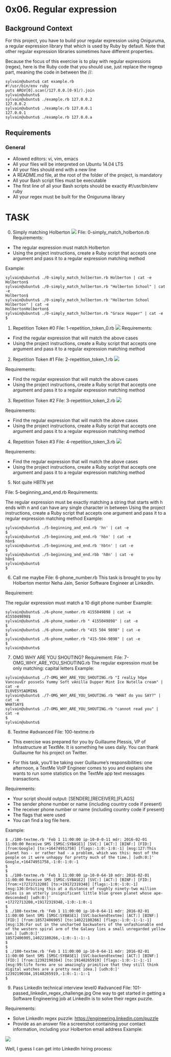 # 0x06. Regular expression

## Background Context

For this project, you have to build your regular expression using Oniguruma, a regular expression library that which is used by Ruby by default. Note that other regular expression libraries sometimes have different properties.

Because the focus of this exercise is to play with regular expressions (regex), here is the Ruby code that you should use, just replace the regexp part, meaning the code in between the //:
```
sylvain@ubuntu$ cat example.rb
#!/usr/bin/env ruby
puts ARGV[0].scan(/127.0.0.[0-9]/).join
sylvain@ubuntu$
sylvain@ubuntu$ ./example.rb 127.0.0.2
127.0.0.2
sylvain@ubuntu$ ./example.rb 127.0.0.1
127.0.0.1
sylvain@ubuntu$ ./example.rb 127.0.0.a
```


## Requirements

### General

- Allowed editors: vi, vim, emacs
- All your files will be interpreted on Ubuntu 14.04 LTS
- All your files should end with a new line
- A README.md file, at the root of the folder of the project, is mandatory
- All your Bash script files must be executable
- The first line of all your Bash scripts should be exactly #!/usr/bin/env ruby
- All your regex must be built for the Oniguruma library


# TASK

0. Simply matching Holberton
![](https://s3.amazonaws.com/intranet-projects-files/holbertonschool-sysadmin_devops/78/just-match-Holberton.png)
File: 0-simply_match_holberton.rb
Requirements:

- The regular expression must match Holberton
- Using the project instructions, create a Ruby script that accepts one argument and pass it to a regular expression matching method

Example:
```
sylvain@ubuntu$ ./0-simply_match_holberton.rb Holberton | cat -e
Holberton$
sylvain@ubuntu$ ./0-simply_match_holberton.rb "Holberton School" | cat -e
Holberton$
sylvain@ubuntu$ ./0-simply_match_holberton.rb "Holberton School Holberton" | cat -e
HolbertonHolberton$
sylvain@ubuntu$ ./0-simply_match_holberton.rb "Grace Hopper" | cat -e
$
```

1. Repetition Token #0
File: 1-repetition_token_0.rb
![](https://s3.amazonaws.com/intranet-projects-files/holbertonschool-sysadmin_devops/78/repetition-token-0.png)
Requirements:

- Find the regular expression that will match the above cases
- Using the project instructions, create a Ruby script that accepts one argument and pass it to a regular expression matching method



2. Repetition Token #1
File: 2-repetition_token_1.rb
![](https://s3.amazonaws.com/intranet-projects-files/holbertonschool-sysadmin_devops/78/repetition-token-1.png)

Requirements:

- Find the regular expression that will match the above cases
- Using the project instructions, create a Ruby script that accepts one argument and pass it to a regular expression matching method

3. Repetition Token #2
File: 3-repetition_token_2.rb
![](https://s3.amazonaws.com/intranet-projects-files/holbertonschool-sysadmin_devops/78/repetition-token-2.png)

Requirements:

- Find the regular expression that will match the above cases
- Using the project instructions, create a Ruby script that accepts one argument and pass it to a regular expression matching method

4. Repetition Token #3 
File: 4-repetition_token_3.rb
![](https://s3.amazonaws.com/intranet-projects-files/holbertonschool-sysadmin_devops/78/repetition-token-3.png)

Requirements:

- Find the regular expression that will match the above cases
- Using the project instructions, create a Ruby script that accepts one argument and pass it to a regular expression matching method

5. Not quite HBTN yet 

File: 5-beginning_and_end.rb
Requirements:

The regular expression must be exactly matching a string that starts with h ends with n and can have any single character in between
Using the project instructions, create a Ruby script that accepts one argument and pass it to a regular expression matching method
Example:
```
sylvain@ubuntu$ ./5-beginning_and_end.rb 'hn' | cat -e
$
sylvain@ubuntu$ ./5-beginning_and_end.rb 'hbn' | cat -e
hbn$
sylvain@ubuntu$ ./5-beginning_and_end.rb 'hbtn' | cat -e
$
sylvain@ubuntu$ ./5-beginning_and_end.rbb 'h8n' | cat -e
h8n$
sylvain@ubuntu$
$
```

6. Call me maybe
File: 6-phone_number.rb
This task is brought to you by Holberton mentor Neha Jain, Senior Software Engineer at LinkedIn.

Requirement:

The regular expression must match a 10 digit phone number
Example:
```
sylvain@ubuntu$ ./6-phone_number.rb 4155049898 | cat -e
4155049898$
sylvain@ubuntu$ ./6-phone_number.rb " 4155049898" | cat -e
$
sylvain@ubuntu$ ./6-phone_number.rb "415 504 9898" | cat -e
$
sylvain@ubuntu$ ./6-phone_number.rb "415-504-9898" | cat -e
$
sylvain@ubuntu$
```


7. OMG WHY ARE YOU SHOUTING? 
Requirement:
File: 7-OMG_WHY_ARE_YOU_SHOUTING.rb
The regular expression must be only matching: capital letters
Example:
```
sylvain@ubuntu$ ./7-OMG_WHY_ARE_YOU_SHOUTING.rb "I realLy hOpe VancouvEr posseSs Yummy Soft vAnilla Dupper Mint Ice Nutella cream" | cat -e
ILOVESYSADMIN$
sylvain@ubuntu$ ./7-OMG_WHY_ARE_YOU_SHOUTING.rb "WHAT do you SAY?" | cat -e
WHATSAY$
sylvain@ubuntu$ ./7-OMG_WHY_ARE_YOU_SHOUTING.rb "cannot read you" | cat -e
$
sylvain@ubuntu$
```

8. Textme #advanced
File: 100-textme.rb
- This exercise was prepared for you by Guillaume Plessis, VP of Infrastructure at TextMe. It is something he uses daily. You can thank Guillaume for his project on Twitter.

- For this task, you’ll be taking over Guillaume’s responsibilities: one afternoon, a TextMe VoIP Engineer comes to you and explains she wants to run some statistics on the TextMe app text messages transactions.

Requirements:

- Your script should output: [SENDER],[RECEIVER],[FLAGS]
- The sender phone number or name (including country code if present)
- The receiver phone number or name (including country code if present)
- The flags that were used
- You can find a log file here.

Example:
```
$ ./100-textme.rb 'Feb 1 11:00:00 ip-10-0-0-11 mdr: 2016-02-01 11:00:00 Receive SMS [SMSC:SYBASE1] [SVC:] [ACT:] [BINF:] [FID:] [from:Google] [to:+16474951758] [flags:-1:0:-1:0:-1] [msg:127:This planet has - or rather had - a problem, which was this: most of the people on it were unhappy for pretty much of the time.] [udh:0:]'
Google,+16474951758,-1:0:-1:0:-1
$
$
$ ./100-textme.rb 'Feb 1 11:00:00 ip-10-0-64-10 mdr: 2016-02-01 11:00:00 Receive SMS [SMSC:SYBASE2] [SVC:] [ACT:] [BINF:] [FID:] [from:+17272713208] [to:+19172319348] [flags:-1:0:-1:0:-1] [msg:136:Orbiting this at a distance of roughly ninety-two million miles is an utterly insignificant little blue green planet whose ape-descended] [udh:0:]'
+17272713208,+19172319348,-1:0:-1:0:-1
$
$ ./100-textme.rb 'Feb 1 11:00:00 ip-10-0-64-11 mdr: 2016-02-01 11:00:00 Sent SMS [SMSC:SYBASE1] [SVC:backendtextme] [ACT:] [BINF:] [FID:] [from:18572406905] [to:14022180266] [flags:-1:0:-1:-1:-1] [msg:136:Far out in the uncharted backwaters of the unfashionable end of the western spiral arm of the Galaxy lies a small unregarded yellow sun.] [udh:0:]'
18572406905,14022180266,-1:0:-1:-1:-1
$
$
$ ./100-textme.rb 'Feb 1 11:00:00 ip-10-0-64-11 mdr: 2016-02-01 11:00:00 Sent SMS [SMSC:SYBASE1] [SVC:backendtextme] [ACT:] [BINF:] [FID:] [from:12392190384] [to:19148265919] [flags:-1:0:-1:-1:-1] [msg:99:life forms are so amazingly primitive that they still think digital watches are a pretty neat idea.] [udh:0:]'
12392190384,19148265919,-1:0:-1:-1:-1
$
```

9. Pass LinkedIn technical interview level0 #advanced
File: 101-passed_linkedin_regex_challenge.jpg
One way to get started in getting a Software Engineering job at LinkedIn is to solve their regex puzzle.

Requirements:

- Solve LinkedIn regex puzzle: https://engineering.linkedin.com/puzzle
- Provide as an answer file a screenshot containing your contact information, including your Holberton email address
Example:

![](https://s3.amazonaws.com/holbertonintranet/files/correction_system/78/sylvain-kalache-regex-linkedin.png)

Well, I guess I can get into LinkedIn hiring process:

